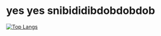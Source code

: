 <h1>yes yes snibididibdobdobdob</h1>

[![Top Langs](https://github-readme-stats.vercel.app/api/top-langs/?username=NorskiyXVIII&layout=donut-vertical)](https://github.com/anuraghazra/github-readme-stats)
